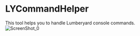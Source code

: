 # LYCommandHelper
This tool helps you to handle Lumberyard console commands.
 ![ScreenShot_0](.image/ScreenShot1.jpg)